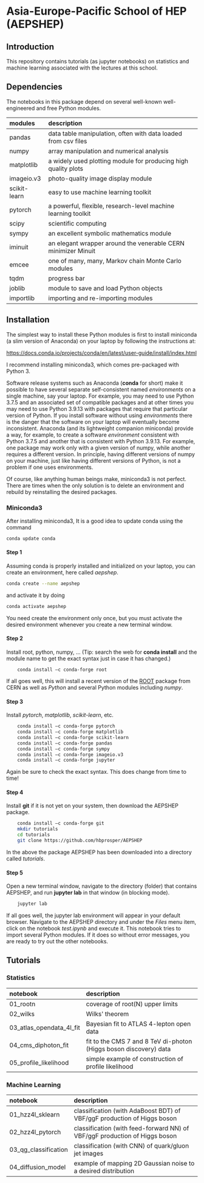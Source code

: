 # Asia-Europe-Pacific School of HEP (AEPSHEP)
## Introduction
This repository contains tutorials (as jupyter notebooks) on
statistics and machine learning associated with the lectures at this
school. 


## Dependencies
The notebooks in this package depend on several well-known
well-engineered and free Python modules.

| __modules__   | __description__     |
| :---          | :---        |
| pandas        | data table manipulation, often with data loaded from csv files |
| numpy         | array manipulation and numerical analysis      |
| matplotlib    | a widely used plotting module for producing high quality plots |
| imageio.v3      | photo-quality image display module |
| scikit-learn  | easy to use machine learning toolkit |
| pytorch       | a powerful, flexible, research-level machine learning toolkit |
| scipy         | scientific computing    |
| sympy        | an excellent symbolic mathematics module |
| iminuit | an elegant wrapper around the venerable CERN minimizer Minuit |
| emcee | one of many, many, Markov chain Monte Carlo modules |
| tqdm         | progress bar |
| joblib | module to save and load Python objects |
| importlib | importing and re-importing modules |


##  Installation
The simplest way to install these Python modules is first to install miniconda (a slim version of Anaconda) on your laptop by following the instructions at:

https://docs.conda.io/projects/conda/en/latest/user-guide/install/index.html

I recommend installing miniconda3, which comes pre-packaged with Python 3.

Software release systems such as Anaconda (__conda__ for short) make
it possible to have several separate self-consistent named
*environments* on a single machine, say your laptop. For example, you
may need to use Python 3.7.5 and an associated set of compatible
packages and at other times you may need to use Python 3.9.13 with
packages that require that particular version of Python.  If you install software without using *environments* there is
the danger that the software on your laptop will eventually become
inconsistent. Anaconda (and its lightweight companion miniconda)
provide a way, for example, to create a software *environment*
consistent with Python 3.7.5 and another that is consistent with
Python 3.9.13.  For example,
one package may work only with a given version of numpy, while another
requires a different version. In principle, having different versions of numpy on
your machine, just
like having different versions of Python, is not a problem if one uses
environments.

Of course, like anything human beings make, miniconda3 is not
perfect. There are times when the only solution is to delete an
environment and rebuild by reinstalling the desired packages.

### Miniconda3

After installing miniconda3, It is a good idea to update conda using the command
```bash
conda update conda
```
#### Step 1 
Assuming conda is properly installed and initialized on your laptop, you can create an environment, here called *aepshep*. 
```bash
conda create --name aepshep
```
and activate it by doing
```bash
conda activate aepshep
```
You need create the environment only once, but you must activate the desired environment whenever you create a new terminal window.

#### Step 2 
Install root, python, numpy, … (Tip: search the web for **conda install** and the
module name to get the exact syntax just in case it has changed.)
```
	conda install –c conda-forge root
```
If all goes well, this will install a recent version of the [ROOT](https://root.cern.ch) package from CERN as well as *Python* and several Python modules including *numpy*.

#### Step 3
Install *pytorch*, *matplotlib*, *scikit-learn*, etc.
```bash
	conda install –c conda-forge pytorch
	conda install –c conda-forge matplotlib
	conda install –c conda-forge scikit-learn
	conda install –c conda-forge pandas
	conda install –c conda-forge sympy
	conda install –c conda-forge imageio.v3
	conda install –c conda-forge jupyter
```
Again be sure to check the exact syntax. This does change from time to time!

#### Step 4
Install __git__ if it is not yet on your system, then download the AEPSHEP package.
```bash
	conda install –c conda-forge git
	mkdir tutorials
	cd tutorials
	git clone https://github.com/hbprosper/AEPSHEP
```
In the above the package AEPSHEP has been downloaded into a directory called *tutorials*.

#### Step 5

Open a new terminal window, navigate to the directory (folder) that contains AEPSHEP, and run  **jupyter lab** in that window (in blocking mode).
```bash
	jupyter lab
```
If all goes well, the jupyter lab environment will appear in your default browser. 
Navigate to the AEPSHEP directory and under the *Files* menu item, click on the notebook *test.ipynb* and execute it. This notebook tries to import several Python modules. If it does so without error messages, you are ready to try out the other notebooks.


## Tutorials

### Statistics
| __notebook__   | __description__     |
| :---          | :---        |
| 01_rootn         | coverage of root(N) upper limits     |
| 02_wilks    | Wilks' theorem |
| 03_atlas_opendata_4l_fit | Bayesian fit to ATLAS 4-lepton open data |
|04_cms_diphoton_fit | fit to the CMS 7 and 8 TeV di-photon (Higgs boson discovery) data |
| 05_profile_likelihood | simple example of construction of profile likelihood |


### Machine Learning
| __notebook__   | __description__     |
| :---          | :---        |
| 01_hzz4l_sklearn | classification (with AdaBoost BDT) of VBF/ggF production of Higgs boson |
| 02_hzz4l_pytorch| classification (with feed-forward NN) of VBF/ggF production of Higgs boson|
| 03_qg_classification | classification (with CNN) of quark/gluon jet images|
| 04_diffusion_model| example of mapping 2D Gaussian noise to a desired distribution|

